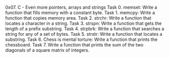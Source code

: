 0x07. C - Even more pointers, arrays and strings
Task 0. memset: Write a function that fills memory with a constant byte.
Task 1. memcpy: Write a function that copies memory area.
Task 2. strchr: Write a function that locates a character in a string.
Task 3. strspn: Write a function that gets the length of a prefix substring.
Task 4. strpbrk: Write a function that searches a string for any of a set of bytes.
Task 5. strstr: Write a function that locates a substring.
Task 6. Chess is mental torture: Write a function that prints the chessboard.
Task 7. Write a function that prints the sum of the two diagonals of a square matrix of integers.
 
